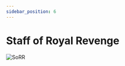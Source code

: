 ```yaml
---
sidebar_position: 6
---
```


# Staff of Royal Revenge

![SoRR](https://vwiki.valorserver.com/api/item/picture/staff%20of%20royal%20revenge)
